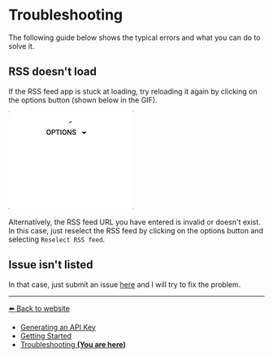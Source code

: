 # Troubleshooting

The following guide below shows the typical errors and what you can do to solve it.

## RSS doesn't load

If the RSS feed app is stuck at loading, try reloading it again by clicking on the options button (shown below in the GIF).

![Options](../img/troubleshooting/rss_feed_not_loading.gif)

Alternatively, the RSS feed URL you have entered is invalid or doesn't exist. In this case, just reselect the RSS feed by clicking on the options button and selecting `Reselect RSS feed`.

## Issue isn't listed

In that case, just submit an issue [here][issue_form] and I will try to fix the problem.

[issue_form]: https://goo.gl/forms/hopvyFXOqHfpA1kq2

<!-- begin end links -->

---
[:arrow_left: Back to website](https://edricchan03.github.io/rss-reader)

- [Generating an API Key](./generate-api-key.md)
- [Getting Started](./getting-started.md)
- [Troubleshooting **(You are here)**](./troubleshooting.md)

<!-- end links -->
